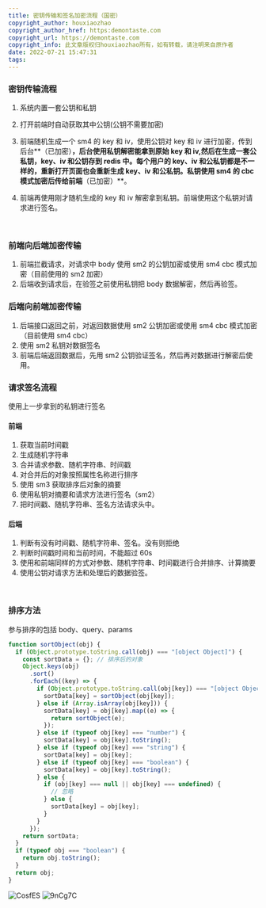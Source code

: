 ```yaml
---
title: 密钥传输和签名加密流程（国密）
copyright_author: houxiaozhao
copyright_author_href: https:demontaste.com
copyright_url: https://demontaste.com
copyright_info: 此文章版权归houxiaozhao所有，如有转载，请注明来自原作者
date: 2022-07-21 15:47:31
tags:
---
```


### 密钥传输流程

1. 系统内置一套公钥和私钥

2. 打开前端时自动获取其中公钥(公钥不需要加密)

3. 前端随机生成一个 sm4 的 key 和 iv，使用公钥对 key 和 iv 进行加密，传到后台**（已加密）**，后台使用私钥解密能拿到原始 key 和 iv,然后在生成一套公私钥，key、iv 和公钥存到 redis 中。每个用户的 key、iv 和公私钥都是不一样的，重新打开页面也会重新生成 key、iv 和公私钥。私钥使用 sm4 的 cbc 模式加密后传给前端**（已加密）**。
4. 前端再使用刚才随机生成的 key 和 iv 解密拿到私钥。前端使用这个私钥对请求进行签名。

<br/>

### 前端向后端加密传输

1. 前端拦截请求，对请求中 body 使用 sm2 的公钥加密或使用 sm4 cbc 模式加密（目前使用的 sm2 加密）
2. 后端收到请求后，在验签之前使用私钥把 body 数据解密，然后再验签。

### 后端向前端加密传输

1. 后端接口返回之前，对返回数据使用 sm2 公钥加密或使用 sm4 cbc 模式加密（目前使用 sm4 cbc）
2. 使用 sm2 私钥对数据签名
3. 前端后端返回数据后，先用 sm2 公钥验证签名，然后再对数据进行解密后使用。

### 请求签名流程

使用上一步拿到的私钥进行签名

#### 前端

1. 获取当前时间戳
2. 生成随机字符串
3. 合并请求参数、随机字符串、时间戳
4. 对合并后的对象按照属性名称进行排序
5. 使用 sm3 获取排序后对象的摘要
6. 使用私钥对摘要和请求方法进行签名（sm2）
7. 把时间戳、随机字符串、签名方法请求头中。

#### 后端

1. 判断有没有时间戳、随机字符串、签名。没有则拒绝
2. 判断时间戳时间和当前时间，不能超过 60s
3. 使用和前端同样的方式对参数、随机字符串、时间戳进行合并排序、计算摘要
4. 使用公钥对请求方法和处理后的数据验签。

<br/>

### 排序方法

参与排序的包括 body、query、params

```javascript
function sortObject(obj) {
  if (Object.prototype.toString.call(obj) === "[object Object]") {
    const sortData = {}; // 排序后的对象
    Object.keys(obj)
      .sort()
      .forEach((key) => {
        if (Object.prototype.toString.call(obj[key]) === "[object Object]") {
          sortData[key] = sortObject(obj[key]);
        } else if (Array.isArray(obj[key])) {
          sortData[key] = obj[key].map((e) => {
            return sortObject(e);
          });
        } else if (typeof obj[key] === "number") {
          sortData[key] = obj[key].toString();
        } else if (typeof obj[key] === "string") {
          sortData[key] = obj[key];
        } else if (typeof obj[key] === "boolean") {
          sortData[key] = obj[key].toString();
        } else {
          if (obj[key] === null || obj[key] === undefined) {
            // 忽略
          } else {
            sortData[key] = obj[key];
          }
        }
      });
    return sortData;
  }
  if (typeof obj === "boolean") {
    return obj.toString();
  }
  return obj;
}
```

![CosfES](https://cdn.jsdelivr.net/gh/houxiaozhao/imageLibrary@master/uPic/2022/07/15/CosfES.png)
![9nCg7C](https://cdn.jsdelivr.net/gh/houxiaozhao/imageLibrary@master/uPic/2022/07/15/9nCg7C.png)
